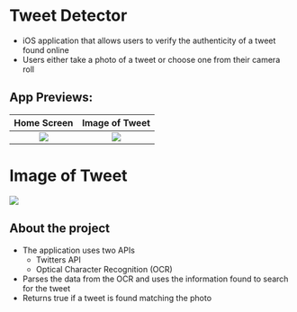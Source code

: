 # Tweet Detector
- iOS application that allows users to verify the authenticity of a tweet found online
- Users either take a photo of a tweet or choose one from their camera roll

## App Previews: 
Home Screen             |  Image of Tweet
:-------------------------:|:-------------------------:|
![](https://i.ibb.co/C7JM8DF/IMG-921691-EAB155-1.jpg) | ![](https://i.ibb.co/b2LbNwP/IMG-EA16-FF91-CBB4-1.jpg) |

# Image of Tweet
![](https://i.ibb.co/hgptTHz/Screen-Shot-2021-08-15-at-10-35-28-PM.png)

## About the project
- The application uses two APIs 
    - Twitters API
    - Optical Character Recognition (OCR)
- Parses the data from the OCR and uses the information found to search for the tweet
- Returns true if a tweet is found matching the photo

